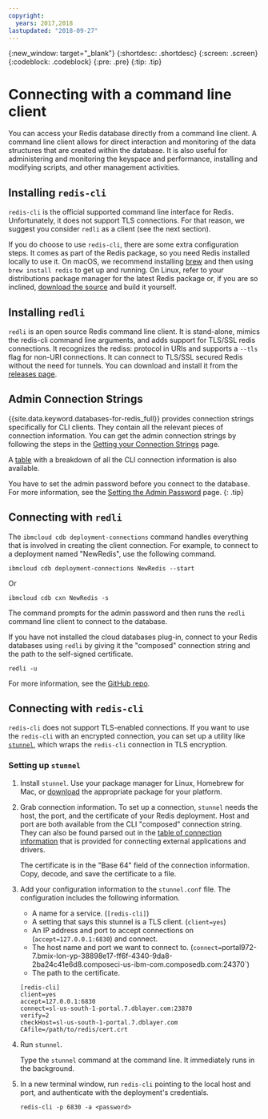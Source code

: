 ```yaml
---
copyright:
  years: 2017,2018
lastupdated: "2018-09-27"
---
```


{:new_window: target="_blank"}
{:shortdesc: .shortdesc}
{:screen: .screen}
{:codeblock: .codeblock}
{:pre: .pre}
{:tip: .tip}


# Connecting with a command line client

You can access your Redis database directly from a command line client. A command line client allows for direct interaction and monitoring of the data structures that are created within the database. It is also useful for administering and monitoring the keyspace and performance, installing and modifying scripts, and other management activities.

## Installing `redis-cli`
 
`redis-cli` is the official supported command line interface for Redis. Unfortunately, it does not support TLS connections. For that reason, we suggest you consider `redli` as a client (see the next section).

If you do choose to use `redis-cli`, there are some extra configuration steps. It comes as part of the Redis package, so you need Redis installed locally to use it. On macOS, we recommend installing [brew](http://brew.sh) and then using `brew install redis` to get up and running. On Linux, refer to your distributions package manager for the latest Redis package or, if you are so inclined, [download the source](http://redis.io/download) and build it yourself. 

## Installing `redli`

`redli` is an open source Redis command line client. It is stand-alone, mimics the redis-cli command line arguments, and adds support for TLS/SSL redis connections. It recognizes the rediss: protocol in URIs and  supports a `--tls` flag for non-URI connections. It can connect to TLS/SSL secured Redis without the need for tunnels. You can download and install it from the [releases page](https://github.com/IBM-Cloud/redli/releases). 

## Admin Connection Strings

{{site.data.keyword.databases-for-redis_full}} provides connection strings specifically for CLI clients. They contain all the relevant pieces of connection information. You can get the admin connection strings by following the steps in the [Getting your Connection Strings](./howto-getting-connection-strings.html) page. 

A [table](./howto-getting-connection-strings.html#the-cli-section) with a breakdown of all the CLI connection information is also available.

You have to set the admin password before you connect to the database. For more information, see the [Setting the Admin Password](./admin-password.html) page.
{: .tip}

## Connecting with `redli`

The `ibmcloud cdb deployment-connections` command handles everything that is involved in creating the client connection. For example, to connect to a deployment named  "NewRedis", use the following command.

```
ibmcloud cdb deployment-connections NewRedis --start
```
Or
```
ibmcloud cdb cxn NewRedis -s
```

The command prompts for the admin password and then runs the `redli` command line client to connect to the database.


If you have not installed the cloud databases plug-in, connect to your Redis databases using `redli` by giving it the "composed" connection string and the path to the self-signed certificate. 

```
redli -u
```

For more information, see the [GitHub repo](https://github.com/IBM-Cloud/redli).

## Connecting with `redis-cli`

`redis-cli` does not support TLS-enabled connections. If you want to use the `redis-cli` with an encrypted connection, you can set up a utility like [`stunnel`](https://www.stunnel.org/index.html), which wraps the `redis-cli` connection in TLS encryption.

### Setting up `stunnel`

1. Install `stunnel`. Use your package manager for Linux, Homebrew for Mac, or [download](https://www.stunnel.org/downloads.html) the appropriate package for your platform.

2. Grab connection information.
   To set up a connection, `stunnel` needs the host, the port, and the certificate of your Redis deployment. Host and port are both available from the CLI "composed" connection string. They can also be found parsed out in the [table of connection information](./howto-getting-connection-strings.html#the-redis-section) that is provided for connecting external applications and drivers.

   The certificate is in the  "Base 64" field of the connection information. Copy, decode, and save the certificate to a file.

3. Add your configuration information to the `stunnel.conf` file. The configuration includes the following information.
    - A name for a service. (`[redis-cli]`)
    - A setting that says this stunnel is a TLS client. (`client=yes`)
    - An IP address and port to accept connections on (`accept=127.0.0.1:6830`) and connect.
    - The host name and port we want to connect to. (`connect=`portal972-7.bmix-lon-yp-38898e17-ff6f-4340-9da8-2ba24c41e6d8.composeci-us-ibm-com.composedb.com:24370`)
    - The path to the certificate.
    
    ```text
    [redis-cli]
    client=yes  
    accept=127.0.0.1:6830  
    connect=sl-us-south-1-portal.7.dblayer.com:23870
    verify=2  
    checkHost=sl-us-south-1-portal.7.dblayer.com 
    CAfile=/path/to/redis/cert.crt
    ```

4. Run `stunnel`.

    Type the `stunnel` command at the command line. It immediately runs in the background.
    
5. In a new terminal window, run `redis-cli` pointing to the local host and port, and authenticate with the deployment's credentials.

    ```shell
    redis-cli -p 6830 -a <password>
    ```






